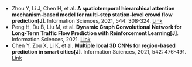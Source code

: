 * Zhou Y, Li J, Chen H, et al. <b>A spatiotemporal hierarchical attention mechanism-based model for multi-step station-level crowd flow prediction[J]</b>. Information Sciences, 2021, 544: 308-324. [Link](https://www.sciencedirect.com/science/article/pii/S002002552030712X)
* Peng H, Du B, Liu M, et al. <b>Dynamic Graph Convolutional Network for Long-Term Traffic Flow Prediction with Reinforcement Learning[J]</b>. Information Sciences, 2021. [Link](https://www.sciencedirect.com/science/article/pii/S0020025521006976)
* Chen Y, Zou X, Li K, et al. <b>Multiple local 3D CNNs for region-based prediction in smart cities[J]</b>. Information Sciences, 2021, 542: 476-491. [Link](https://www.sciencedirect.com/science/article/pii/S0020025520305995)
